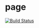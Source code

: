 # page
[![Build Status](https://travis-ci.org/gaponow/GeekHub.svg?branch=HW6-JS1)](https://travis-ci.org/gaponow/GeekHub)
